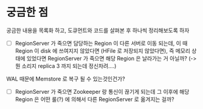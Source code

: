 # 궁금한 점
궁금한 내용을 목록화 하고, 도큐먼트와 코드를 살펴본 후 하나씩 정리해보도록 하자

- [ ] RegionServer 가 죽으면 담당하는 Region 이 다른 서버로 이동 되는데, 이 때 Region 이 disk 에 쓰여지지 않았다면 (HFile 로 저장되지 않았다면), 즉 메모리 상태에 있었다면 RegionServer 가 죽으면 해당 Region 은 날라가는 거 아닐까? (-> 뭔 소리지 replica 3 까지 되는데 정신차려....)

WAL 때문에 Memstore 로 복구 될 수 있는것인건가?

- [ ] RegionServer 가 죽으면 Zookeeper 랑 통신이 끊기게 되는데 그 이후에 해당 Region 은 어떤 룰(?) 에 의해서 다른 RegionServer 로 옮겨지는 걸까?

